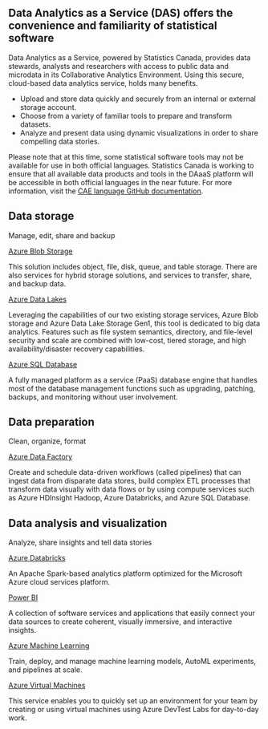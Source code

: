 ## Data Analytics as a Service (DAS) offers the convenience and familiarity of statistical software
Data Analytics as a Service, powered by Statistics Canada, provides data stewards, analysts and researchers with access to public data and microdata in its Collaborative Analytics Environment. Using this secure, cloud-based data analytics service, holds many benefits.
- Upload and store data quickly and securely from an internal or external storage account.
- Choose from a variety of familiar tools to prepare and transform datasets.
- Analyze and present data using dynamic visualizations in order to share compelling data stories.

Please note that at this time, some statistical software tools may not be available for use in both official languages. Statistics Canada is working to ensure that all available data products and tools in the DAaaS platform will be accessible in both official languages in the near future. For more information, visit the [CAE language GitHub documentation](https://statcan.github.io/cae-eac/en/Language/).


## Data storage
Manage, edit, share and backup

[Azure Blob Storage](AzureStorage.md)

This solution includes object, file, disk, queue, and table storage. There are also services for hybrid storage solutions, and services to transfer, share, and backup data.

[Azure Data Lakes](AzureStorage.md)

Leveraging the capabilities of our two existing storage services, Azure Blob storage and Azure Data Lake Storage Gen1, this tool is dedicated to big data analytics. Features such as file system semantics, directory, and file-level security and scale are combined with low-cost, tiered storage, and high availability/disaster recovery capabilities.

[Azure SQL Database](AzureSQL.md)

A fully managed platform as a service (PaaS) database engine that handles most of the database management functions such as upgrading, patching, backups, and monitoring without user involvement.

## Data preparation
Clean, organize, format

[Azure Data Factory](DataFactory.md)

Create and schedule data-driven workflows (called pipelines) that can ingest data from disparate data stores, build complex ETL processes that transform data visually with data flows or by using compute services such as Azure HDInsight Hadoop, Azure Databricks, and Azure SQL Database.

## Data analysis and visualization
Analyze, share insights and tell data stories

[Azure Databricks](DataBricks.md)

An Apache Spark-based analytics platform optimized for the Microsoft Azure cloud services platform.

[Power BI](https://app.powerbi.com/home)

A collection of software services and applications that easily connect your data sources to create coherent, visually immersive, and interactive insights.

[Azure Machine Learning](AzureML.md)

Train, deploy, and manage machine learning models, AutoML experiments, and pipelines at scale.

[Azure Virtual Machines](VirtualMachines.md)

This service enables you to quickly set up an environment for your team by creating or using virtual machines using Azure DevTest Labs for day-to-day work.
